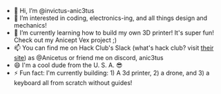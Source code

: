 - 👋 Hi, I’m @invictus-anic3tus
- 👀 I’m interested in coding, electronics-ing, and all things design and mechanics!
- 🌱 I’m currently learning how to build my own 3D printer! It's super fun! Check out my Anicept Vex project ;)
- 📫 You can find me on Hack Club's Slack (what's hack club? visit [their site](https://hack.club)) as @Anicetus or friend me on discord, anic3tus
- 😄 I'm a cool dude from the U. S. A. 😎
- ⚡ Fun fact: I'm currently building: 1) A 3d printer, 2) a drone, and 3) a keyboard all from scratch without guides!

<!---
invictus-anic3tus/invictus-anic3tus is a ✨ special ✨ repository because its `README.md` (this file) appears on your GitHub profile.
You can click the Preview link to take a look at your changes.
--->
